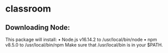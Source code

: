 # classroom


## Downloading Node:
This package will install:
•	Node.js v16.14.2 to /usr/local/bin/node
•	npm v8.5.0 to /usr/local/bin/npm
Make sure that /usr/local/bin is in your $PATH.